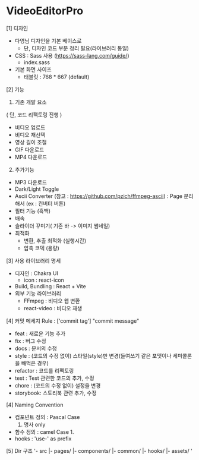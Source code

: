 # VideoEditorPro

[1] 디자인

- 다영님 디자인을 기본 베이스로
  - 단, 디자인 코드 부분 정리 필요(라이브러리 통일)
- CSS : Sass 사용 (https://sass-lang.com/guide/)
  - index.sass
- 기본 화면 사이즈
  - 태블릿 : 768 * 667 (default) 

[2] 기능

1. 기존 개발 요소

( 단, 코드 리팩토링 진행 )

- 비디오 업로드
- 비디오 재선택
- 영상 길이 조절
- GIF 다운로드
- MP4 다운로드

2. 추가기능

- MP3 다운로드
- Dark/Light Toggle
- Ascii Converter (참고 : https://github.com/pzich/ffmpeg-ascii) : Page 분리해서 (ex : 컨버터 버튼)
- 필터 기능 (흑백)
- 배속
- 슬라이더 꾸미기( 기존 바 -> 이미지 썸네일)
- 최적화
  - 변환, 추출 최적화 (실행시간)
  - 압축 코덱 (용량)

[3] 사용 라이브러리 명세

- 디자인 : Chakra UI
  - icon : react-icon
- Build, Bundling : React + Vite
- 외부 기능 라이브러리
  - FFmpeg : 비디오 웹 변환
  - react-video : 비디오 재생

[4] 커밋 메세지 Rule : ['commit tag'] "commit message"

- feat : 새로운 기능 추가
- fix : 버그 수정
- docs : 문서의 수정
- style : (코드의 수정 없이) 스타일(style)만 변경(들여쓰기 같은 포맷이나 세미콜론을 빼먹은 경우)
- refactor : 코드를 리펙토링
- test : Test 관련한 코드의 추가, 수정
- chore : (코드의 수정 없이) 설정을 변경
- storybook: 스토리북 관련 추가, 수정

[4] Naming Convention

- 컴포넌트 정의 : Pascal Case
  1. 명사 only
- 함수 정의 : camel Case
  1.
- hooks : 'use-' as prefix

[5] Dir 구조
'- src
|- pages/
|- components/
|- common/
|- hooks/
|- assets/
'
